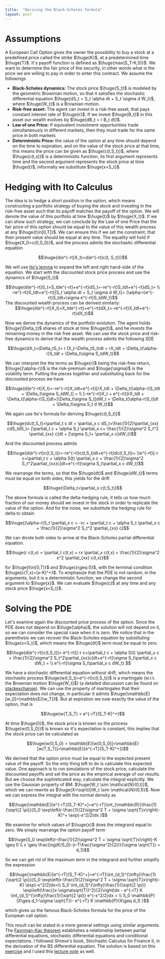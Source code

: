 ```yaml
---
title:  "Deriving the Black-Scholes formula"
layout: post
---
```


<style TYPE="text/css">
code.has-jax {font: inherit; font-size: 200%; background: inherit; border: inherit;}
</style>
<script type="text/x-mathjax-config">
MathJax.Hub.Config({
    tex2jax: {
        inlineMath: [['$','$'], ['\\(','\\)']],
         chtml: {
            scale: 1.3
        },
        svg: {
            scale: 1.3
        },
        skipTags: ['script', 'noscript', 'style', 'textarea', 'pre'] // removed 'code' entry
    }
});
MathJax.Hub.Queue(function() {
    var all = MathJax.Hub.getAllJax(), i;
    for(i = 0; i < all.length; i += 1) {
        all[i].SourceElement().parentNode.className += ' has-jax';
    }
});
</script>
<script type="text/javascript" src="https://cdnjs.cloudflare.com/ajax/libs/mathjax/2.7.4/MathJax.js?config=TeX-AMS_HTML-full"></script>

# Assumptions

A European Call Option gives the owner the possibility to buy a stock at a predefined price called the strike $\huge{K}$, at a predetermined time $\huge{T}$. It's payoff function is defined as $\huge{max(S_T-K,0)}$. We want to determine the fair price of the security, in other words what is the price we are willing to pay in order to enter this contract. We assume the followings

 - **Black-Scholes dynamics:** The stock price $\huge{S_t}$ is modeled by the geometric Browinian motion, so that it satisfies the stochastic differential equation $\huge{dS_t = S_t \alpha dt + S_t \sigma d W_t}$, where $\huge{W_t}$ is a Brownian motion.
 - **Risk-free asset:** The agent can invest in a risk-free asset, that pays constant interest rate of $\huge{r}$. If we invest $\huge{B_t}$ in this asset our wealth evolves by $\huge{dB_t = r B_t dt}$.
 - **Law of one Price:** If equivalent investment opportunities trade simultaneously in different markets, then they must trade for the same price in both markets
 - **Deterministic Price:** the value of the option at any time should depend on the time to expiration, and on the value of the stock price at that time, this means the price can be given as $\huge{c(t,S_t)}$, where $\huge{c(t,x)}$ is a deterministic function, its first argument represents time and the second argument represents the stock price at time $\huge{t}$, informally we substitute $\huge{x=S_t}$.

# Hedging with Ito Calculus 

 The idea is to  hedge a short position in the option, which means constructing a portfolio strategy of buying the stock and investing in the risk-free asset such that its payoff matches the payoff of the option. We will denote the value of this portfolio at time $\huge{t}$ by $\huge{X_t}$. If we can show such strategy, we can conclude by the Law of one Price that the fair price of this option should be equal to the value of this wealth process at any $\huge{t\in[0,T]}$. We can ensure this if we set the constraint, that their present value should be equal at any time. The equality will hold if $\huge{X_0=c(0,S_0)}$, and the process admits the stochastic differential equation 

 <center>
$$\huge{d(e^{-rt}X_t)=d(e^{-rt}c(t, S_t))}$$
</center>

We will use [Ito's lemma](https://en.wikipedia.org/wiki/It%C3%B4%27s_lemma) to expand the left and right hand-side of the equation. We start with the discounted stock price process and use the dynamics of $\huge{S_t}$

 <center>
$$\huge{d(e^{-rt}S_t=S_tde^{-rt}+e^{-rt}dS_t=-re^{-rt}S_tdt+e^{-rt}dS_t= \\
-re^{-rt}S_tdt+e^{-rt}[S_t \alpha dt + S_t \sigma d W_t]=
(\alpha-r)e^{-rt}S_tdt+\sigma e^{-rt}S_tdW_t}$$
</center>
The discounted wealth process can be derived similarly:
 <center>
$$\huge{d(e^{-rt}X_t)=X_tde^{-rt}+e^{-rt}dX_t=-re^{-rt}X_tdt+e^{-rt}dX_t}$$
</center>

Now we derive the dynamics of the portfolio evolution. The agent holds $\huge{\Delta_t}$ shares of stock at time $\huge{t}$, and he invests the remaining money in the risk free asset. We can use the stock price and risk-free dynamics to derive that the wealth process admits the following SDE

 <center>
$$\huge{dX_t=\Delta_tS_t+ r (X_t-\Delta_tS_t)dt = rX_tdt + \Delta_t(\alpha-r)S_tdt + \Delta_t\sigma S_tdW_t}$$
</center>

We can interpret the the terms as $\huge{r}$ being the risk-free return, $\huge{(\alpha-r)}$ is the risk-premium and $\huge{\sigma}$ is the volatility term. Putting the pieces together and substituting back for the discounted process we have

<center>
$$\huge{d(e^{-rt}X_t)=-re^{-rt}X_tdt+e^{-rt}[rX_tdt + \Delta_t(\alpha-r)S_tdt + \Delta_t\sigma S_tdW_t] = \\
[-re^{-rt}X_t + e^{-rt}[rX_tdt + \Delta_t(\alpha-r)S_t]dt+[\Delta_t\sigma S_t]dW_t = \Delta_t(\alpha-r)S_t]dt + \Delta_t\sigma S_t d W_t}$$
</center>


We again use Ito's formula for deriving $\huge{c(t,S_t)}$

 <center>
$$\huge{dc(t,S_t)=\partial_t c dt + \partial_x c dS_t+\frac{1}{2}\partial_{xx} cdS_tdS_t=
[\partial_t c + \alpha S_t \partial_x c+ \frac{1}{2}\sigma^2 S_t^2 \partial_{xx} c]dt + [\sigma S_t+ \partial_x c]dW_t}$$
</center>

And the discounted process admits

<center>
 $$\huge{d(e^{-rt}c(t,S_t))=-re^{-rt}c(t,S_t)dt+e^{-rt}dc(t,S_t))= \\e^{-rt}[-r c+\partial_t c + \alpha S(t) \partial_x c + \frac{1}{2}\sigma^2 S_t^2\partial_{xx}c]dt+e^{-rt}\sigma S_t\partial_x c dW_t}$$
</center>

We rearrange the terms, so that the $\huge{dt}$ and $\huge{dW_t}$ terms must be equal on both sides, this yields for the drift

<center>
$$\huge{\Delta_t=\partial_x c(t,S_t)}$$
</center>

The above formula is called the delta-hedging rule, it tells us how much fraction of our money should we invest in the stock in order to replicate the value of the option. And for the noise, we substitute the hedging rule for delta to obtain

<center>
$$\huge{(\alpha-r)S_t \partial_x c = -rc + \partial_t c + \alpha S_t \partial_x c + \frac{1}{2}\sigma^2 S_t^2 \partial_{xx} c}$$
</center>

We can divide both sides to arrive at the Black-Scholes partial differential equation. 

<center>
$$\huge{r c(t,x) = \partial_t c(t,x) + rx \partial_x c(t,x) + \frac{1}{2}\sigma^2 x^2 \partial_{xx} c(t,x)}$$
</center>

for $\huge{t\in[0,T)}$ and $\huge{x\geq 0}$, with the terminal condition $\huge{c(T,x)=(x-K)^+}$. To emphasize that the PDE is not random, in the arguments, but it is a deterministic function, we change the second argument to $\huge{x}$. We can evaluate $\huge{c}$ at any time and any stock price $\huge{x=S_t}$.

# Solving the PDE

Let's examine again the discounted price process of the option. Since the PDE does not depend on $\huge{\alpha}$, the solution will not depend on it, so we can consider the special case when it is zero. We notice that in the parenthesis we can recover the Black-Scholes equation by substituting $\huge{x=S_t}$, which means the $\huge{dt}$ term must be equal to zero.

<center>
 $$\huge{d(e^{-rt}c(t,S_t))= e^{-rt}[-r c+\partial_t c + \alpha S(t) \partial_x c + \frac{1}{2}\sigma^2 S_t^2\partial_{xx}c]dt+e^{-rt}\sigma S_t\partial_x c dW_t = \\ e^{-rt}\sigma S_t\partial_x c dW_t} $$
</center>

We have a stochastic differential equation without drift, which means the stochastic process $\huge{w(t,S_t)=e^{-rt}c(t,S_t)}$ is a martingale (w.r.t. the Brownian motion $\huge{W_t}$) (a detailed discussion can be found on [stackexchange](https://quant.stackexchange.com/questions/15795/why-is-this-stochastic-integral-a-martingale)). We can use the property of martingales that their expectation does not change, in particular it admits $\huge{\mathbb{E}[w_0]=\mathbb{E}[w_T]}$. But at expiration we now exactly the value of the option, that is 

<center>
$$\huge{w(T,S_T) = e^{-rT}(S_T-K)^+}$$
</center>

At time $\huge{0}$, the stock price is known so the process $\huge{w(0,S_0)}$ is known so it's expectation is constant, this implies that the stock price can be calculated as 

<center>
$$\huge{w(0,S_0) = \mathbb{E}[w(0,S_0)]=\mathbb{E}[w(T,S_T)]=\mathbb{E}[e^{-rT}(S_T-K)^+]}$$
</center>

We derived that the option price must be equal to the expected present value of the payoff. So the only thing left to do is calculate this expected value. One approach is to run simulations of the stock price, calculate the discounted payoffs and set the price as the empirical average of our results. But we choose the sophisticated way, calculate the integral explicitly. We use the Gaussian property of BM: $\huge{W_t \sim \mathcal{N}(0,t)}$, which we can rewrite as $\huge{X=\sqrt{t}W_t \sim \mathcal{N}(0,1)}$. Now we can express the integral with the normal density as

<center>
$$\huge{\mathbb{E}[e^{-rT}(S_T-K)^+]=e^{-rT}\int_{\mathbb{R}}\frac{1}{\sqrt{2 \pi}}(S_0 \exp\left(r-\frac{1}{2}\sigma^2 T + \sigma \sqrt{T}x\right)-K)^+ \exp(-x^2/2)dx
}$$
</center>

We examine for which values of $\huge{x}$ does the integrand equal to zero. We simply rearrange the option payoff term

<center>
$$\huge{S_0 \exp\left(r-\frac{1}{2}\sigma^2 T + \sigma \sqrt{T}x\right)-K \geq 0 
\\
x \geq \frac{log(K/S_0)-(r-T\frac{\sigma^2}{2})}{\sigma \sqrt{T}} = d_1}$$
</center>

So we can get rid of the maximum term in the integrand and further simplify the expression 

<center>
$$\huge{\mathbb{E}[e^{-rT}(S_T-K)^+]=e^{-rT}\int_{d_1}^{\infty}\frac{1}{\sqrt{2 \pi}}(S_0 \exp\left(r-\frac{1}{2}\sigma^2 T + \sigma \sqrt{T}x\right)-K) \exp(-x^2/2)dx=\\
S_0 \int_{d_1}^{\infty}\frac{1}{\sqrt{2 \pi}} \exp\left(\frac{(x-\sigma\sqrt{T})^2}{2}\right)dx - e^{-rT} K \int_{d_1}^{\infty}\frac{1}{\sqrt{2 \pi}} e^{-x^2/2}dx = \\
S_0 \mathbb{P}(X\geq d_1-\sigma \sqrt{T})- e^{-rT} K \mathbb{P}(X\geq d_1)
}$$
</center>

which gives us the famous Black-Scholes formula for the price of the European call option. 

This result can be stated in a more general settings using similar arguments. The [Faynman-Kac theorem](https://en.wikipedia.org/wiki/Feynman%E2%80%93Kac_formula) establishes a relationship between partial differential equations, stochastic differential equations and conditional expectations. I followed Shreve's book, Stochastic Calculus for Finance II, in the derivation of the BS differential equation. The solution is based on this [exercise](https://www.math.kth.se/matstat/gru/5b1570/exercises/ex121.pdf) and I used this [lecture note](https://uregina.ca/~kozdron/Teaching/Regina/441Fall14/Notes/L26-27-Nov5.pdf) as well.

